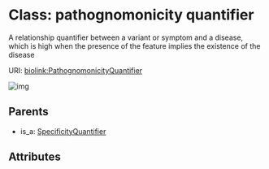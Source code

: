 
# Class: pathognomonicity quantifier


A relationship quantifier between a variant or symptom and a disease, which is high when the presence of the feature implies the existence of the disease

URI: [biolink:PathognomonicityQuantifier](https://w3id.org/biolink/vocab/PathognomonicityQuantifier)

![img](images/PathognomonicityQuantifier.png)

## Parents

 *  is_a: [SpecificityQuantifier](SpecificityQuantifier.md)

## Attributes

